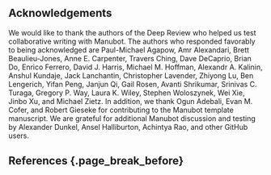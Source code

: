 ## Acknowledgements

We would like to thank the authors of the Deep Review who helped us test collaborative writing with Manubot.
The authors who responded favorably to being acknowledged are Paul-Michael Agapow, Amr Alexandari, Brett Beaulieu-Jones, Anne E. Carpenter, Travers Ching, Dave DeCaprio, Brian Do, Enrico Ferrero, David J. Harris, Michael M. Hoffman, Alexandr A. Kalinin, Anshul Kundaje, Jack Lanchantin, Christopher Lavender, Zhiyong Lu, Ben Lengerich, Yifan Peng, Janjun Qi, Gail Rosen, Avanti Shrikumar, Srinivas C. Turaga, Gregory P. Way, Laura K. Wiley, Stephen Woloszynek, Wei Xie, Jinbo Xu, and Michael Zietz.
In addition, we thank Ogun Adebali, Evan M. Cofer, and Robert Gieseke for contributing to the Manubot template manuscript.
We are grateful for additional Manubot discussion and testing by Alexander Dunkel, Ansel Halliburton, Achintya Rao, and other GitHub users.

## References {.page_break_before}

<!-- Explicitly insert bibliography here -->
<div id="refs"></div>
